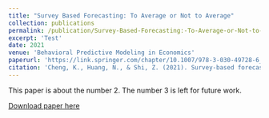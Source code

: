 ```yaml
---
title: "Survey Based Forecasting: To Average or Not to Average"
collection: publications
permalink: /publication/Survey-Based-Forecasting:-To-Average-or-Not-to-Average
excerpt: 'Test'
date: 2021
venue: 'Behavioral Predictive Modeling in Economics'
paperurl: 'https://link.springer.com/chapter/10.1007/978-3-030-49728-6_5'
citation: 'Cheng, K., Huang, N., & Shi, Z. (2021). Survey-based forecasting: To average or not to average. In Behavioral Predictive Modeling in Economics (pp. 87-104). Springer, Cham.'
---
```

This paper is about the number 2. The number 3 is left for future work.

[Download paper here](https://link.springer.com/chapter/10.1007/978-3-030-49728-6_5)
